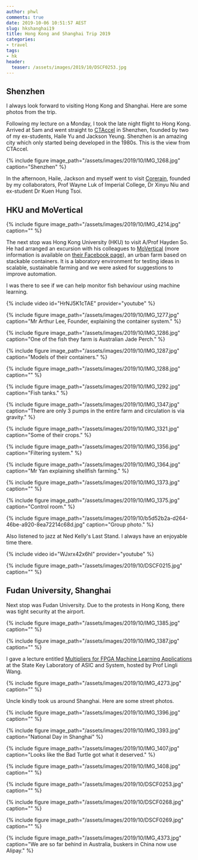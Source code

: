 ```yaml
---
author: phwl
comments: true
date: 2019-10-06 10:51:57 AEST
slug: hkshanghai19
title: Hong Kong and Shanghai Trip 2019
categories:
- travel
tags:
- hk
header:
  teaser: /assets/images/2019/10/DSCF0253.jpg
---
```


## Shenzhen
I always look forward to visiting Hong Kong and Shanghai.
Here are some photos from the trip.

Following my lecture on a Monday, I took the late night flight to
Hong Kong.  Arrived at 5am and went straight to
[CTAccel](http://www.ct-accel.com/home-page/) in Shenzhen, founded by two of
my ex-students, Haile Yu and Jackson Yeung. Shenzhen is an amazing
city which only started being developed in the 1980s. This is the
view from CTAccel.

{% include figure image_path="/assets/images/2019/10/IMG_1268.jpg" caption="Shenzhen" %}

In the afternoon, Haile, Jackson and myself went to visit
[Corerain](http://corerain.com), founded by my collaborators,
Prof Wayne Luk of Imperial College, Dr Xinyu Niu and
ex-student Dr Kuen Hung Tsoi.

## HKU and MoVertical
{% include figure image_path="/assets/images/2019/10/IMG_4214.jpg" caption="" %}

The next stop was Hong Kong University (HKU) to visit A/Prof Hayden
So. He had arranged an excursion with his colleagues to [MoVertical](http://moverticalfarm.com) (more information is available on [their Facebook page](https://www.facebook.com/verticalfarmhongkong/)),
an urban farm based on stackable containers. It is a laboratory
environment for testing ideas in scalable, sustainable farming and we were
asked for suggestions to improve automation.

I was there to see if we can help monitor fish behaviour
using machine learning.

{% include video id="HrNJ5K1cTAE" provider="youtube" %}

{% include figure image_path="/assets/images/2019/10/IMG_1277.jpg" caption="Mr Arthur Lee, Founder, explaining the container system." %}

{% include figure image_path="/assets/images/2019/10/IMG_1286.jpg" caption="One of the fish they farm is Australian Jade Perch." %}

{% include figure image_path="/assets/images/2019/10/IMG_1287.jpg" caption="Models of their containers." %}

{% include figure image_path="/assets/images/2019/10/IMG_1288.jpg" caption="" %}

{% include figure image_path="/assets/images/2019/10/IMG_1292.jpg" caption="Fish tanks." %}

{% include figure image_path="/assets/images/2019/10/IMG_1347.jpg" caption="There are only 3 pumps in the entire farm and circulation is via gravity." %}

{% include figure image_path="/assets/images/2019/10/IMG_1321.jpg" caption="Some of their crops." %}

{% include figure image_path="/assets/images/2019/10/IMG_1356.jpg" caption="Filtering system." %}

{% include figure image_path="/assets/images/2019/10/IMG_1364.jpg" caption="Mr Yan explaining shellfish farming." %}

{% include figure image_path="/assets/images/2019/10/IMG_1373.jpg" caption="" %}

{% include figure image_path="/assets/images/2019/10/IMG_1375.jpg" caption="Control room." %}

{% include figure image_path="/assets/images/2019/10/b5d52b2a-d264-46be-a920-8ea72214c68d.jpg" caption="Group photo." %}

Also listened to jazz at Ned Kelly's Last Stand. I always have an enjoyable time there.

{% include video id="WJxrx42x6hI" provider="youtube" %}

{% include figure image_path="/assets/images/2019/10/DSCF0215.jpg" caption="" %}

## Fudan University, Shanghai
Next stop was Fudan University. Due to the protests in Hong Kong, there
was tight security at the airport.

{% include figure image_path="/assets/images/2019/10/IMG_1385.jpg" caption="" %}

{% include figure image_path="/assets/images/2019/10/IMG_1387.jpg" caption="" %}

I gave a lecture entitled [Multipliers for FPGA Machine Learning Applications](/assets/talks/ml-multipliers19.pdf) at the State Key Laboratory of ASIC and System, hosted by Prof Lingli Wang.

{% include figure image_path="/assets/images/2019/10/IMG_4273.jpg" caption="" %}

Uncle kindly took us around Shanghai. Here are some street photos.

{% include figure image_path="/assets/images/2019/10/IMG_1396.jpg" caption="" %}

{% include figure image_path="/assets/images/2019/10/IMG_1393.jpg" caption="National Day in Shanghai" %}

{% include figure image_path="/assets/images/2019/10/IMG_1407.jpg" caption="Looks like the Bad Turtle got what it deserved." %}

{% include figure image_path="/assets/images/2019/10/IMG_1408.jpg" caption="" %}

{% include figure image_path="/assets/images/2019/10/DSCF0253.jpg" caption="" %}

{% include figure image_path="/assets/images/2019/10/DSCF0268.jpg" caption="" %}

{% include figure image_path="/assets/images/2019/10/DSCF0269.jpg" caption="" %}

{% include figure image_path="/assets/images/2019/10/IMG_4373.jpg" caption="We are so far behind in Australia, buskers in China now use Alipay." %}
